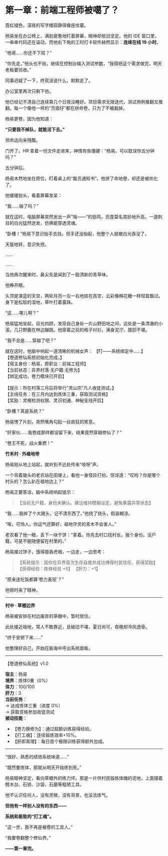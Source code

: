 # 第一章：前端工程师被噶了？

霓虹褪色，深夜的写字楼寂静得像座坟墓。

杨易坐在办公椅上，满脸疲惫地盯着屏幕，眼神却依旧坚定。他的 IDE 窗口里，一串串代码还在滚动，而他右下角的工时打卡软件赫然显示：**连续在线 19 小时**。

“杨哥……你还不下班？”

“你先走。”他头也不抬，继续在控制台输入测试参数，“我得把这个需求做完，明天老板要验收。”

同事迟疑了一下，终究没说什么，默默走了。

办公室里再次只剩下他。

他已经记不清自己连续第几个日夜没睡好。项目需求无限迭代，测试用例推翻又推翻，每一个像他一样的“页面仔”都在拼命卷，只为了不被裁掉。

杨易更卷，因为他知道：

**“只要我不掉队，就能活下去。”**

但命运向来残酷。

门开了。HR 拿着一份文件走进来，神情有些僵硬：“杨易，可以耽误你五分钟吗？”

五分钟后。

杨易木然地坐在原位，盯着桌上的“裁员通知书”。他拼了命地卷，却还是被优化了。

他缓缓抬头，看着屏幕发呆：

“我……输了吗？”

就在这时，电脑屏幕突然发出一声“嗡——”的低鸣，亮度莫名其妙地升高。一道刺目的白光猛然迸发，仿佛能穿透灵魂。

“卧槽！”杨易下意识抬手去挡，但手还没抬起，他整个人就被白光吞没了。

天旋地转，意识失控。

……

……

当他再次醒来时，鼻尖先是闻到了一股清新的青草味。

他睁开眼。

头顶是湛蓝的天空，两轮月亮一左一右地挂在高空，云彩像棉花糖一样轻盈飘过。身下是松软的湿地，草叶打着露珠。

“这……哪儿啊？”

杨易猛地坐起，目光四顾，发现自己身处一片山野田地之间，远处是一条清澈的小溪，几只野鹿在林边蹦跳。他穿着之前的格子衬衫，满身泥泞，狼狈不堪。

“我不会是……穿越了吧？”

就在这时，他脑中响起一道清晰的机械女声：
<VStyle :style="{backgroundColor:'#E9FAFF', padding: '30px'}">
【叮——系统绑定中……】<br>
【卷道修仙系统初始化完成。】<br>
【宿主身份：杨易，原职业：前端工程师】<br>
【当前状态：异界村落·无户籍·无修为】<br>
【绑定成功，卷力模块已开启】<br>
<br>
【提示：所在村落三月后将举行“灵山宗”凡人收徒测试。】<br>
【主线任务：在三月内达到炼体三重，获取测试资格】<br>
【奖励：灵根检测权限、灵识初通、神秘支线开启】<br>
</VStyle>


“卧槽？真是系统？”

杨易愣了片刻，突然嘴角勾起一丝疯狂的笑意。

“好家伙……我卷成那样都没留下来，结果竟然穿越修仙了？”

“卷王不死，战火重燃！”


**竹禾村 · 外缘地带**

杨易刚从地上站起，就听到不远处传来“吱呀”声。

一个背着锄头的老农站在田埂上，看他一身怪异打扮，惊讶道：“哎哟？你是哪个村头的？怎么趴在祖地边上？”

杨易正要答话，脑中系统响起提示：

> 【当前无户籍，身份未确认。建议维持模糊设定，避免暴露异常状态】

“我……我摔了个大跟头，记不清东西了。”他挠了挠头，假装糊涂。

“唉，可怜人。你运气还算好，祖地守灵的青木不会害人。”

老农看了他一眼，丢下一块干饼：“拿着。你先去村口找村长，报个身份。没户籍，可是不能随便留在村里的。”

杨易接过饼子，饿得狼吞虎咽，一边走，一边思考：

> 【系统提示：因你在异界首次生存自救并成功博得村民信任，获得奖励】
> 【获得经验：炼体经验 +5】
> 【肝力：+1】

“原来连吃饭都算‘卷力表现’？”

他顿时来了精神。

---

**村中 · 草棚边界**

杨易被安排在村边废弃的草棚中，暂时居住。

此处接近祖地，常人不敢靠近，且破旧不堪，夏日尚可，夜晚却冷风透骨。

“终于安顿下来……”

他整理好自己，开始在脑海中呼出系统面板。

---

<VStyle :style="{backgroundColor:'#E9FAFF', padding: '30px'}">
【卷道修仙系统】v1.0

**宿主**：杨易<br>
**境界**：炼体0重（0%）<br>
**体力**：100/100<br>
**肝力**：3<br>
**当前任务**：<br>
→ 达成炼体三重（进度 0%）<br>
→ 获取资格参加收徒测试<br>
**被动技能**：

* 【卷力换修为】：通过超额训练获得经验。<br>
* 【打工魂】：连续锻炼效率+10%。<br>
* 【肝即真理】：每日首个极限训练获得额外加成。<br>
</VStyle>

---

“很好，熟悉的绩效系统味道……”

“既然要炼体，那就从明天开始练到死。”

杨易眼神坚定，看向草棚外的练力坪。那是一片供村民锻炼体魄的泥地，上面摆着劈木台、石锁、沙袋、石磨等粗陋工具。

他不认识任何人，没有灵根，没有背景，也没法炼气。

**但他有一样别人没有的东西——**

**系统和极致的“打工魂”。**

“这一世，我不再是被卷的工具人。”

“我要卷翻整个修仙界。”

**——第一章完。**


